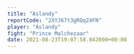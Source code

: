 ```yaml
---
title: "Aslandy"
reportCode: "2XYJ67t3gRQqZ4FN"
player: "Aslandy"
fight: "Prince Malchezaar"
date: 2021-08-23T19:07:58.042000+00:00
---
```

